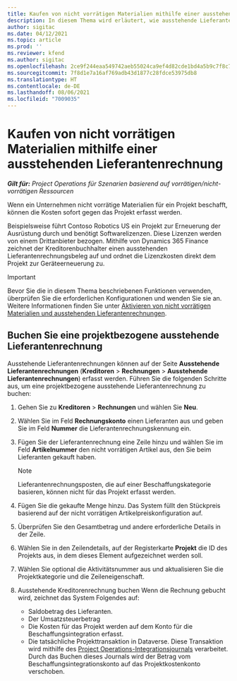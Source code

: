 ```yaml
---
title: Kaufen von nicht vorrätigen Materialien mithilfe einer ausstehenden Lieferantenrechnung
description: In diesem Thema wird erläutert, wie ausstehende Lieferantenrechnungen erfasst werden.
author: sigitac
ms.date: 04/12/2021
ms.topic: article
ms.prod: ''
ms.reviewer: kfend
ms.author: sigitac
ms.openlocfilehash: 2ce9f244eaa549742aeb55024ca9ef4d82cde1bd4a5b9c7f8c762cf72e0da83f
ms.sourcegitcommit: 7f8d1e7a16af769adb43d1877c28fdce53975db8
ms.translationtype: HT
ms.contentlocale: de-DE
ms.lasthandoff: 08/06/2021
ms.locfileid: "7009035"
---
```

# <a name="purchase-non-stocked-materials-using-a-pending-vendor-invoice"></a>Kaufen von nicht vorrätigen Materialien mithilfe einer ausstehenden Lieferantenrechnung

_**Gilt für:** Project Operations für Szenarien basierend auf vorrätigen/nicht-vorrätigen Ressourcen_

Wenn ein Unternehmen nicht vorrätige Materialien für ein Projekt beschafft, können die Kosten sofort gegen das Projekt erfasst werden. 

Beispielsweise führt Contoso Robotics US ein Projekt zur Erneuerung der Ausrüstung durch und benötigt Softwarelizenzen. Diese Lizenzen werden von einem Drittanbieter bezogen.  Mithilfe von Dynamics 365 Finance zeichnet der Kreditorenbuchhalter einen ausstehenden Lieferantenrechnungsbeleg auf und ordnet die Lizenzkosten direkt dem Projekt zur Geräteerneuerung zu. 

> [!IMPORTANT]
> Bevor Sie die in diesem Thema beschriebenen Funktionen verwenden, überprüfen Sie die erforderlichen Konfigurationen und wenden Sie sie an. Weitere Informationen finden Sie unter [Aktivieren von nicht vorrätigen Materialien und ausstehenden Lieferantenrechnungen](configure-materials-nonstocked.md). 

## <a name="post-a-project-related-pending-vendor-invoice"></a>Buchen Sie eine projektbezogene ausstehende Lieferantenrechnung 

Ausstehende Lieferantenrechnungen können auf der Seite **Ausstehende Lieferantenrechnungen** (**Kreditoren** > **Rechnungen** > **Ausstehende Lieferantenrechnungen**) erfasst werden. Führen Sie die folgenden Schritte aus, um eine projektbezogene ausstehende Lieferantenrechnung zu buchen:

1. Gehen Sie zu **Kreditoren** > **Rechnungen** und wählen Sie **Neu**. 
2. Wählen Sie im Feld **Rechnungskonto** einen Lieferanten aus und geben Sie im Feld **Nummer** die Lieferantenrechnungskennung ein.
3. Fügen Sie der Lieferantenrechnung eine Zeile hinzu und wählen Sie im Feld **Artikelnummer** den nicht vorrätigen Artikel aus, den Sie beim Lieferanten gekauft haben. 

    > [!NOTE]
    > Lieferantenrechnungsposten, die auf einer Beschaffungskategorie basieren, können nicht für das Projekt erfasst werden. 
    
5. Fügen Sie die gekaufte Menge hinzu. Das System füllt den Stückpreis basierend auf der nicht vorrätigen Artikelpreiskonfiguration auf. 
6. Überprüfen Sie den Gesamtbetrag und andere erforderliche Details in der Zeile.
7. Wählen Sie in den Zeilendetails, auf der Registerkarte **Projekt** die ID des Projekts aus, in dem dieses Element aufgezeichnet werden soll.
8. Wählen Sie optional die Aktivitätsnummer aus und aktualisieren Sie die Projektkategorie und die Zeileneigenschaft.
9. Ausstehende Kreditorenrechnung buchen Wenn die Rechnung gebucht wird, zeichnet das System Folgendes auf:
    
    - Saldobetrag des Lieferanten.
    - Der Umsatzsteuerbetrag
    - Die Kosten für das Projekt werden auf dem Konto für die Beschaffungsintegration erfasst.
    - Die tatsächliche Projekttransaktion in Dataverse. Diese Transaktion wird mithilfe des  [Project Operations-Integrationsjournals](../project-accounting/project-operations-integration-journal.md) verarbeitet. Durch das Buchen dieses Journals wird der Betrag vom Beschaffungsintegrationskonto auf das Projektkostenkonto verschoben.
